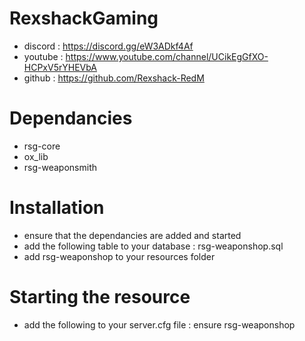 # RexshackGaming
- discord : https://discord.gg/eW3ADkf4Af
- youtube : https://www.youtube.com/channel/UCikEgGfXO-HCPxV5rYHEVbA
- github : https://github.com/Rexshack-RedM

# Dependancies
- rsg-core
- ox_lib
- rsg-weaponsmith

# Installation
- ensure that the dependancies are added and started
- add the following table to your database : rsg-weaponshop.sql
- add rsg-weaponshop to your resources folder

# Starting the resource
- add the following to your server.cfg file : ensure rsg-weaponshop
